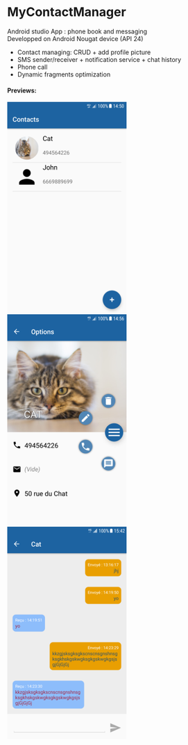 # MyContactManager
Android studio App : phone book and messaging<br/>
Developped on Android Nougat device (API 24)

- Contact managing: CRUD + add profile picture
- SMS sender/receiver + notification service + chat history
- Phone call
- Dynamic fragments optimization

<h4>Previews:</h4>

<p>
    <img align="left" src="https://github.com/hivian/MyContactManager/blob/master/contacts_screen.png" width="275">
    <img align="left" src="https://github.com/hivian/MyContactManager/blob/master/infos_screen.png" width="275">
    <img align="left" src="https://github.com/hivian/MyContactManager/blob/master/sms_screen.png" width="275">
</p>

